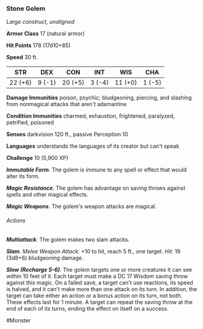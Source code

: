 ### Stone Golem

*Large construct, unaligned*

**Armor Class** 17 (natural armor)

**Hit Points** 178 (17d10+85)

**Speed** 30 ft.

| STR     | DEX    | CON     | INT    | WIS     | CHA    |
|---------|--------|---------|--------|---------|--------|
| 22 (+6) | 9 (-1) | 20 (+5) | 3 (-4) | 11 (+0) | 1 (-5) |

**Damage Immunities** poison, psychic; bludgeoning, piercing, and slashing from nonmagical attacks that aren't adamantine

**Condition Immunities** charmed, exhaustion, frightened, paralyzed, petrified, poisoned

**Senses** darkvision 120 ft., passive Perception 10

**Languages** understands the languages of its creator but can't speak

**Challenge** 10 (5,900 XP)

***Immutable Form***. The golem is immune to any spell or effect that would alter its form.

***Magic Resistance***. The golem has advantage on saving throws against spells and other magical effects.

***Magic Weapons***. The golem's weapon attacks are magical.

###### Actions

***Multiattack***. The golem makes two slam attacks.

***Slam***. *Melee Weapon Attack:* +10 to hit, reach 5 ft., one target. *Hit:* 19 (3d8+6) bludgeoning damage.

***Slow (Recharge 5-6)***. The golem targets one or more creatures it can see within 10 feet of it. Each target must make a DC 17 Wisdom saving throw against this magic. On a failed save, a target can't use reactions, its speed is halved, and it can't make more than one attack on its turn. In addition, the target can take either an action or a bonus action on its turn, not both. These effects last for 1 minute. A target can repeat the saving throw at the end of each of its turns, ending the effect on itself on a success.

#Monster
